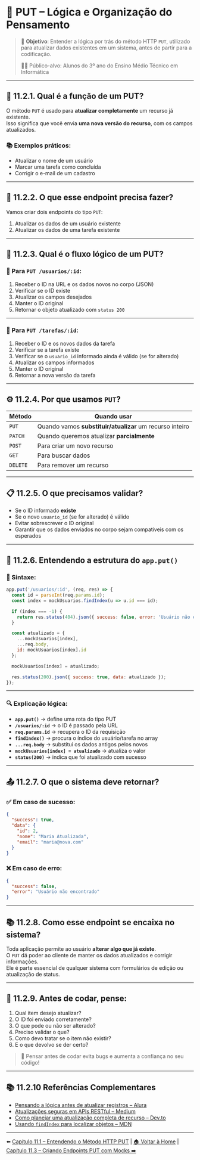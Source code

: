 # 🧠 PUT – Lógica e Organização do Pensamento

> 🎯 **Objetivo**: Entender a lógica por trás do método HTTP `PUT`, utilizado para atualizar dados existentes em um sistema, antes de partir para a codificação.
>
> 👨‍🎓 Público-alvo: Alunos do 3º ano do Ensino Médio Técnico em Informática

---

## 🧩 11.2.1. Qual é a função de um PUT?

O método `PUT` é usado para **atualizar completamente** um recurso já existente.  
Isso significa que você envia **uma nova versão do recurso**, com os campos atualizados.

### 📚 Exemplos práticos:
- Atualizar o nome de um usuário
- Marcar uma tarefa como concluída
- Corrigir o e-mail de um cadastro

---

## 🧠 11.2.2. O que esse endpoint precisa fazer?

Vamos criar dois endpoints do tipo `PUT`:
1. Atualizar os dados de um usuário existente
2. Atualizar os dados de uma tarefa existente

---

## 🔁 11.2.3. Qual é o fluxo lógico de um PUT?

### 📝 Para `PUT /usuarios/:id`:

1. Receber o ID na URL e os dados novos no corpo (JSON)
2. Verificar se o ID existe
3. Atualizar os campos desejados
4. Manter o ID original
5. Retornar o objeto atualizado com `status 200`

---

### 📝 Para `PUT /tarefas/:id`:

1. Receber o ID e os novos dados da tarefa
2. Verificar se a tarefa existe
3. Verificar se o `usuario_id` informado ainda é válido (se for alterado)
4. Atualizar os campos informados
5. Manter o ID original
6. Retornar a nova versão da tarefa

---

## ⚙️ 11.2.4. Por que usamos `PUT`?

| Método  | Quando usar                          |
|---------|--------------------------------------|
| `PUT`   | Quando vamos **substituir/atualizar** um recurso inteiro |
| `PATCH` | Quando queremos atualizar **parcialmente** |
| `POST`  | Para criar um novo recurso           |
| `GET`   | Para buscar dados                    |
| `DELETE`| Para remover um recurso              |

---

## 📋 11.2.5. O que precisamos validar?

- Se o ID informado **existe**
- Se o novo `usuario_id` (se for alterado) é válido
- Evitar sobrescrever o ID original
- Garantir que os dados enviados no corpo sejam compatíveis com os esperados

---

## 🧠 11.2.6. Entendendo a estrutura do `app.put()`

### 📌 Sintaxe:

```js
app.put('/usuarios/:id', (req, res) => {
  const id = parseInt(req.params.id);
  const index = mockUsuarios.findIndex(u => u.id === id);

  if (index === -1) {
    return res.status(404).json({ success: false, error: 'Usuário não encontrado' });
  }

  const atualizado = {
    ...mockUsuarios[index],
    ...req.body,
    id: mockUsuarios[index].id
  };

  mockUsuarios[index] = atualizado;

  res.status(200).json({ success: true, data: atualizado });
});
```

---

### 🔍 Explicação lógica:

- **`app.put()`** → define uma rota do tipo PUT
- **`/usuarios/:id`** → o ID é passado pela URL
- **`req.params.id`** → recupera o ID da requisição
- **`findIndex()`** → procura o índice do usuário/tarefa no array
- **`...req.body`** → substitui os dados antigos pelos novos
- **`mockUsuarios[index] = atualizado`** → atualiza o valor
- **`status(200)`** → indica que foi atualizado com sucesso

---

## 📤 11.2.7. O que o sistema deve retornar?

### ✅ Em caso de sucesso:

```json
{
  "success": true,
  "data": {
    "id": 2,
    "nome": "Maria Atualizada",
    "email": "maria@nova.com"
  }
}
```

### ❌ Em caso de erro:

```json
{
  "success": false,
  "error": "Usuário não encontrado"
}
```

---

## 📚 11.2.8. Como esse endpoint se encaixa no sistema?

Toda aplicação permite ao usuário **alterar algo que já existe**.  
O `PUT` dá poder ao cliente de manter os dados atualizados e corrigir informações.  
Ele é parte essencial de qualquer sistema com formulários de edição ou atualização de status.

---

## 📝 11.2.9. Antes de codar, pense:

1. Qual item desejo atualizar?
2. O ID foi enviado corretamente?
3. O que pode ou não ser alterado?
4. Preciso validar o que?
5. Como devo tratar se o item não existir?
6. E o que devolvo se der certo?

> 🧠 Pensar antes de codar evita bugs e aumenta a confiança no seu código!

---

## 📚 11.2.10 Referências Complementares

- [Pensando a lógica antes de atualizar registros – Alura](https://cursos.alura.com.br/forum/topico-put-patch-e-delete-125001)
- [Atualizações seguras em APIs RESTful – Medium](https://medium.com/@oieduardorabelo/boas-pr%C3%A1ticas-em-apis-rest-5e0bdc56c7f8)
- [Como planejar uma atualização completa de recurso – Dev.to](https://dev.to/ruanmartinelli/planeje-suas-rotas-rest-com-express-1fa2)
- [Usando `findIndex` para localizar objetos – MDN](https://developer.mozilla.org/pt-BR/docs/Web/JavaScript/Reference/Global_Objects/Array/findIndex)

---

⬅️ [Capítulo 11.1 – Entendendo o Método HTTP PUT](<Capítulo 11.1 – Entendendo o Método HTTP PUT.md>) | [🏠 Voltar à Home](<../README.md>) | [Capítulo 11.3 – Criando Endpoints PUT com Mocks ➡️](<Capítulo 11.3 – Criando Endpoints PUT com Mocks.md>)
